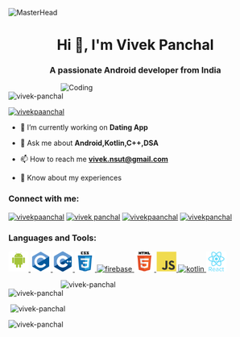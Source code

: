![MasterHead](https://1.bp.blogspot.com/-7A4WynwLsMw/XbBpCXG8fHI/AAAAAAAAMt4/uOa1bpLskYgrwGbllhSu2SDj_Mig8SXJQCLcBGAsYHQ/s1600/2000_600px.gif)
<h1 align="center">Hi 👋, I'm Vivek Panchal</h1>
<h3 align="center">A passionate Android developer from India</h3>
<img align="right" alt="Coding" width="400" src="https://cdn.dribbble.com/users/1162077/screenshots/3848914/programmer.gif">


<p align="left"> <img src="https://komarev.com/ghpvc/?username=vivek-panchal&label=Profile%20views&color=0e75b6&style=flat" alt="vivek-panchal" /> </p>

<p align="left"> <a href="https://twitter.com/vivekpaanchal" target="blank"><img src="https://img.shields.io/twitter/follow/vivekpaanchal?logo=twitter&style=for-the-badge" alt="vivekpaanchal" /></a> </p>

- 🔭 I’m currently working on **Dating App**

- 💬 Ask me about **Android,Kotlin,C++,DSA**

- 📫 How to reach me **vivek.nsut@gmail.com**

- 📄 Know about my experiences []()

<h3 align="left">Connect with me:</h3>
<p align="left">
<a href="https://twitter.com/vivekpaanchal" target="blank"><img align="center" src="https://raw.githubusercontent.com/rahuldkjain/github-profile-readme-generator/master/src/images/icons/Social/twitter.svg" alt="vivekpaanchal" height="30" width="40" /></a>
<a href="https://linkedin.com/in/vivekpanchal2608" target="blank"><img align="center" src="https://raw.githubusercontent.com/rahuldkjain/github-profile-readme-generator/master/src/images/icons/Social/linked-in-alt.svg" alt="vivek panchal" height="30" width="40" /></a>
<a href="https://instagram.com/vivekpaanchal" target="blank"><img align="center" src="https://raw.githubusercontent.com/rahuldkjain/github-profile-readme-generator/master/src/images/icons/Social/instagram.svg" alt="vivekpaanchal" height="30" width="40" /></a>
<a href="https://www.leetcode.com/vivekpanchal" target="blank"><img align="center" src="https://raw.githubusercontent.com/rahuldkjain/github-profile-readme-generator/master/src/images/icons/Social/leet-code.svg" alt="vivekpanchal" height="30" width="40" /></a>
</p>

<h3 align="left">Languages and Tools:</h3>
<p align="left"> <a href="https://developer.android.com" target="_blank" rel="noreferrer"> <img src="https://raw.githubusercontent.com/devicons/devicon/master/icons/android/android-original-wordmark.svg" alt="android" width="40" height="40"/> </a> <a href="https://www.cprogramming.com/" target="_blank" rel="noreferrer"> <img src="https://raw.githubusercontent.com/devicons/devicon/master/icons/c/c-original.svg" alt="c" width="40" height="40"/> </a> <a href="https://www.w3schools.com/cpp/" target="_blank" rel="noreferrer"> <img src="https://raw.githubusercontent.com/devicons/devicon/master/icons/cplusplus/cplusplus-original.svg" alt="cplusplus" width="40" height="40"/> </a> <a href="https://www.w3schools.com/css/" target="_blank" rel="noreferrer"> <img src="https://raw.githubusercontent.com/devicons/devicon/master/icons/css3/css3-original-wordmark.svg" alt="css3" width="40" height="40"/> </a> <a href="https://firebase.google.com/" target="_blank" rel="noreferrer"> <img src="https://www.vectorlogo.zone/logos/firebase/firebase-icon.svg" alt="firebase" width="40" height="40"/> </a> <a href="https://www.w3.org/html/" target="_blank" rel="noreferrer"> <img src="https://raw.githubusercontent.com/devicons/devicon/master/icons/html5/html5-original-wordmark.svg" alt="html5" width="40" height="40"/> </a> <a href="https://developer.mozilla.org/en-US/docs/Web/JavaScript" target="_blank" rel="noreferrer"> <img src="https://raw.githubusercontent.com/devicons/devicon/master/icons/javascript/javascript-original.svg" alt="javascript" width="40" height="40"/> </a> <a href="https://kotlinlang.org" target="_blank" rel="noreferrer"> <img src="https://www.vectorlogo.zone/logos/kotlinlang/kotlinlang-icon.svg" alt="kotlin" width="40" height="40"/> </a> <a href="https://reactjs.org/" target="_blank" rel="noreferrer"> <img src="https://raw.githubusercontent.com/devicons/devicon/master/icons/react/react-original-wordmark.svg" alt="react" width="40" height="40"/> </a> </p>

<p><img align="right" width="400" src="https://www.skillatwill.com/uploads/8G3SGfFk9dJiOcFfNWRNePT6odZ7Q3tGSvWWvHN9.gif" alt="vivek-panchal" /></p>

<p><img align="centre" width="400" src="https://github-readme-stats.vercel.app/api/top-langs?username=vivek-panchal&show_icons=true&locale=en&layout=compact" alt="vivek-panchal" /></p>

<p>&nbsp;<img align="centre" width="400" src="https://github-readme-stats.vercel.app/api?username=vivek-panchal&show_icons=true&locale=en" alt="vivek-panchal" /></p>

<p><img align="centre" width="400" src="https://github-readme-streak-stats.herokuapp.com/?user=vivek-panchal&" alt="vivek-panchal" /></p>
